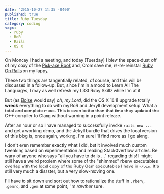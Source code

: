 ```yaml
---
date: "2015-10-27 14:35 -0400"
published: true
title: Ruby Tuesday
category: coding
tags: 
  - ruby
  - RoR
  - Rails
  - OS X
---
```



On Monday I had a meeting, and today (Tuesday) I blew the space-dust off of my copy of the [Pick-axe Book](https://pragprog.com/book/ruby/programming-ruby) and, Crom save me, re-re-reinstall [Ruby On Rails](http://rubyonrails.org/) on my lappy.

These two things are tangentially related, of course, and this will be discussed in a follow-up. But, since I'm in a mood to Learn All The Languages, I may as well refresh my L33t Ruby Skillz while I'm at it.

<a name="more"></a>

But (as [Eloise](http://www.eloisewebsite.com/) would say) _oh, my Lord_, did the OS X 10.11 upgrade totally **wreck** everything to do with my RoR and Jekyll development setup! What a total and complete mess. This is even better than that time they updated the C++ compiler to Clang without warning in a point release.

After an hour or so I have managed to successfully invoke `rails new ...` and get a working demo, and the Jekyll bundle that drives the local version of this blog is, once again, working. I'm sure I'll find more as I go along.

I don't even remember exactly what I did, but it involved much custom tweaking based on experimentation and reading StackOverflow articles. Be wary of anyone who says "all you have to do is ..." regarding this! I might still have a weird problem where some of the "shimmed" rbenv executables overlap with the local copy of the Ruby Gem executables I have in `~/bin`. It's still very much a disaster, but a very slow-moving one.

I'll have to sit down and sort out how to rationalize the stuff in `.rbenv`, `.gemrc`, and `.gem` at some point, I'm _rawther_ sure.
